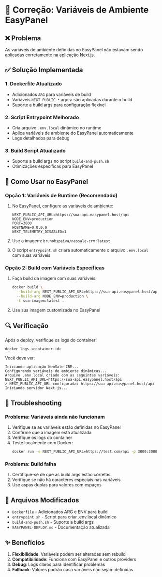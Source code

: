 # 🔧 Correção: Variáveis de Ambiente EasyPanel

## ❌ Problema
As variáveis de ambiente definidas no EasyPanel não estavam sendo aplicadas corretamente na aplicação Next.js.

## ✅ Solução Implementada

### 1. **Dockerfile Atualizado**
- Adicionados `ARG` para variáveis de build
- Variáveis `NEXT_PUBLIC_*` agora são aplicadas durante o build
- Suporte a build args para configuração flexível

### 2. **Script Entrypoint Melhorado**
- Cria arquivo `.env.local` dinâmico no runtime
- Aplica variáveis de ambiente do EasyPanel automaticamente
- Logs detalhados para debug

### 3. **Build Script Atualizado**
- Suporte a build args no script `build-and-push.sh`
- Otimizações específicas para EasyPanel

## 🚀 Como Usar no EasyPanel

### Opção 1: Variáveis de Runtime (Recomendado)
1. No EasyPanel, configure as variáveis de ambiente:
   ```
   NEXT_PUBLIC_API_URL=https://sua-api.easypanel.host/api
   NODE_ENV=production
   PORT=3000
   HOSTNAME=0.0.0.0
   NEXT_TELEMETRY_DISABLED=1
   ```

2. Use a imagem: `brunobspaiva/neosale-crm:latest`

3. O script `entrypoint.sh` criará automaticamente o arquivo `.env.local` com suas variáveis

### Opção 2: Build com Variáveis Específicas
1. Faça build da imagem com suas variáveis:
   ```bash
   docker build \
     --build-arg NEXT_PUBLIC_API_URL=https://sua-api.easypanel.host/api \
     --build-arg NODE_ENV=production \
     -t sua-imagem:latest .
   ```

2. Use sua imagem customizada no EasyPanel

## 🔍 Verificação

Após o deploy, verifique os logs do container:
```bash
docker logs <container-id>
```

Você deve ver:
```
Iniciando aplicação NeoSale CRM...
Configurando variáveis de ambiente dinâmicas...
Arquivo .env.local criado com as seguintes variáveis:
NEXT_PUBLIC_API_URL=https://sua-api.easypanel.host/api
✓ NEXT_PUBLIC_API_URL configurada: https://sua-api.easypanel.host/api
Iniciando servidor Next.js...
```

## 🐛 Troubleshooting

### Problema: Variáveis ainda não funcionam
1. Verifique se as variáveis estão definidas no EasyPanel
2. Confirme que a imagem está atualizada
3. Verifique os logs do container
4. Teste localmente com Docker:
   ```bash
   docker run -e NEXT_PUBLIC_API_URL=https://test.com/api -p 3000:3000 brunobspaiva/neosale-crm:latest
   ```

### Problema: Build falha
1. Certifique-se de que as build args estão corretas
2. Verifique se não há caracteres especiais nas variáveis
3. Use aspas duplas para valores com espaços

## 📝 Arquivos Modificados
- `Dockerfile` - Adicionados ARG e ENV para build
- `entrypoint.sh` - Script para criar .env.local dinâmico
- `build-and-push.sh` - Suporte a build args
- `EASYPANEL-DEPLOY.md` - Documentação atualizada

## ✨ Benefícios
1. **Flexibilidade**: Variáveis podem ser alteradas sem rebuild
2. **Compatibilidade**: Funciona com EasyPanel e outros providers
3. **Debug**: Logs claros para identificar problemas
4. **Fallback**: Valores padrão caso variáveis não sejam definidas